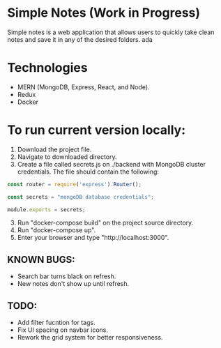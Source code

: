 # Simple Notes (Work in Progress)

Simple notes is a web application that allows users to quickly take clean notes and save it in any of the desired folders.
ada
# Technologies 
  - MERN (MongoDB, Express, React, and Node).
  - Redux
  - Docker

# To run current version locally:
  1. Download the project file.
  2. Navigate to downloaded directory.
  3. Create a file called secrets.js on ./backend with MongoDB cluster credentials. The file should contain the following: 

  ```js
const router = require('express').Router();

const secrets = "mongoDB database credentials";

module.exports = secrets;
```

  3. Run "docker-compose build" on the project source directory.
  4. Run "docker-compose up".
  5. Enter your browser and type "http://localhost:3000".


## KNOWN BUGS:

- Search bar turns black on refresh.
- New notes don't show up until refresh.

## TODO:

- Add filter fucntion for tags.
- Fix UI spacing on navbar icons.
- Rework the grid system for better responsiveness.